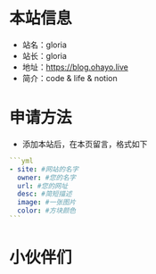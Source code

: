 # 本站信息

- 站名：gloria
- 站长：gloria
- 地址：https://blog.ohayo.live
- 简介：code & life & notion



# 申请方法

- 添加本站后，在本页留言，格式如下

~~~yaml
```yml
- site: #网站的名字
  owner: #您的名字
  url: #您的网址
  desc: #简短描述
  image: #一张图片
  color: #方块颜色
```
~~~

# 小伙伴们

